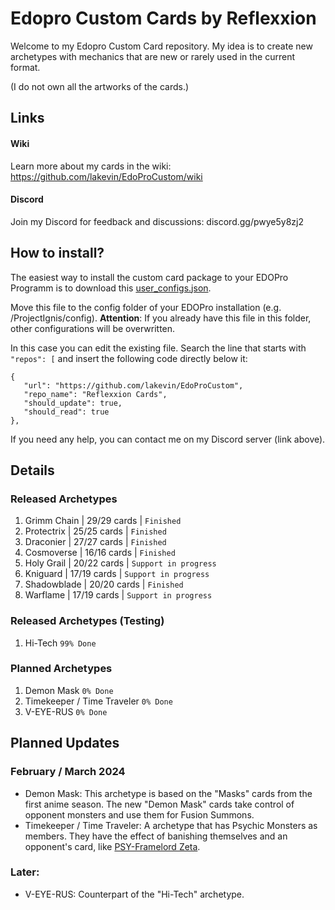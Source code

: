 # Edopro Custom Cards by Reflexxion

Welcome to my Edopro Custom Card repository. My idea is to create new archetypes with mechanics that are new or rarely used in the current format.

(I do not own all the artworks of the cards.)

## Links

#### Wiki
Learn more about my cards in the wiki: https://github.com/lakevin/EdoProCustom/wiki

#### Discord
Join my Discord for feedback and discussions: discord.gg/pwye5y8zj2

## How to install?

The easiest way to install the custom card package to your EDOPro Programm is to download this <a href="https://github.com/lakevin/EdoProCustom/blob/assets/assets/user_configs.json">user_configs.json</a>.

Move this file to the config folder of your EDOPro installation (e.g. <YOUR PATH>/ProjectIgnis/config). <b>Attention</b>: If you already have this file in this folder, other configurations will be overwritten.

In this case you can edit the existing file. Search the line that starts with ```"repos": [``` and insert the following code directly below it:

```
{
   "url": "https://github.com/lakevin/EdoProCustom",
   "repo_name": "Reflexxion Cards",
   "should_update": true,
   "should_read": true
},
```

If you need any help, you can contact me on my Discord server (link above).

## Details

### Released Archetypes

1. Grimm Chain | 29/29 cards | `Finished`
2. Protectrix | 25/25 cards | `Finished`
3. Draconier | 27/27 cards | `Finished`
4. Cosmoverse | 16/16 cards | `Finished`
5. Holy Grail | 20/22 cards | `Support in progress`
6. Kniguard | 17/19 cards | `Support in progress`
7. Shadowblade | 20/20 cards | `Finished`
8. Warflame | 17/19 cards | `Support in progress`

### Released Archetypes (Testing)

1. Hi-Tech `99% Done`

### Planned Archetypes

1. Demon Mask `0% Done`
2. Timekeeper / Time Traveler `0% Done`
3. V-EYE-RUS `0% Done`

## Planned Updates

### February / March 2024

- Demon Mask: This archetype is based on the "Masks" cards from the first anime season. The new "Demon Mask" cards take control of opponent monsters and use them for Fusion Summons.
- Timekeeper / Time Traveler: A archetype that has Psychic Monsters as members. They have the effect of banishing themselves and an opponent's card, like <a href="https://www.db.yugioh-card.com/yugiohdb/card_search.action?ope=2&cid=12074">PSY-Framelord Zeta</a>.

### Later:

- V-EYE-RUS: Counterpart of the "Hi-Tech" archetype.



